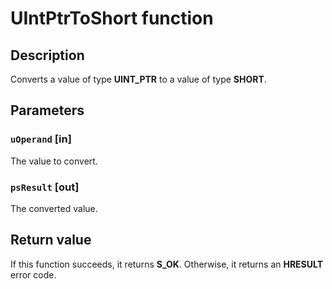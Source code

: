 # UIntPtrToShort function

## Description

Converts a value of type **UINT_PTR** to a value of type **SHORT**.

## Parameters

### `uOperand` [in]

The value to convert.

### `psResult` [out]

The converted value.

## Return value

If this function succeeds, it returns **S_OK**. Otherwise, it returns an **HRESULT** error code.